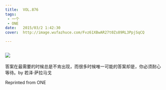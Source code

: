```yaml
---
title:	VOL.876
tags:
 - 一个
 - ONE
date:	2015/03/2 1:42:30
cover:	http://image.wufazhuce.com/Fvz61XBwAR27t0Zs89RL3PpjSqCQ

---
```

![](http://image.wufazhuce.com/Fvz61XBwAR27t0Zs89RL3PpjSqCQ)
---

答案在最需要的时候总是不肯出现，而很多时候唯一可能的答案却是，你必须耐心等待。by 若泽·萨拉马戈
 
Reprinted from ONE
